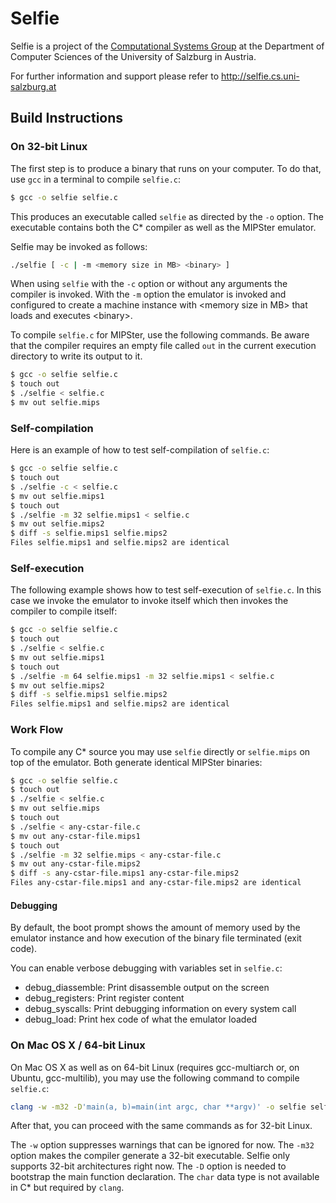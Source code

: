 # Selfie

Selfie is a project of the [Computational Systems Group](http://www.cs.uni-salzburg.at/~ck) at the Department of Computer Sciences of the University of Salzburg in Austria.

For further information and support please refer to http://selfie.cs.uni-salzburg.at

## Build Instructions

### On 32-bit Linux

The first step is to produce a binary that runs on your computer. To do that, use `gcc` in a terminal to compile `selfie.c`:

```bash
$ gcc -o selfie selfie.c
```

This produces an executable called `selfie` as directed by the `-o` option. The executable contains both the C\* compiler as well as the MIPSter emulator.

Selfie may be invoked as follows:

```bash
./selfie [ -c | -m <memory size in MB> <binary> ]
```

When using `selfie` with the `-c` option or without any arguments the compiler is invoked. With the `-m` option the emulator is invoked and configured to create a machine instance with \<memory size in MB\> that loads and executes \<binary\>.

To compile `selfie.c` for MIPSter, use the following commands. Be aware that the compiler requires an empty file called `out` in the current execution directory to write its output to it.

```bash
$ gcc -o selfie selfie.c
$ touch out
$ ./selfie < selfie.c
$ mv out selfie.mips
```

### Self-compilation

Here is an example of how to test self-compilation of `selfie.c`:

```bash
$ gcc -o selfie selfie.c
$ touch out
$ ./selfie -c < selfie.c
$ mv out selfie.mips1
$ touch out
$ ./selfie -m 32 selfie.mips1 < selfie.c
$ mv out selfie.mips2
$ diff -s selfie.mips1 selfie.mips2
Files selfie.mips1 and selfie.mips2 are identical
```

### Self-execution

The following example shows how to test self-execution of `selfie.c`. In this case we invoke the emulator to invoke itself which then invokes the compiler to compile itself:

```bash
$ gcc -o selfie selfie.c
$ touch out
$ ./selfie < selfie.c
$ mv out selfie.mips1
$ touch out
$ ./selfie -m 64 selfie.mips1 -m 32 selfie.mips1 < selfie.c
$ mv out selfie.mips2
$ diff -s selfie.mips1 selfie.mips2
Files selfie.mips1 and selfie.mips2 are identical
```

### Work Flow

To compile any C\* source you may use `selfie` directly or `selfie.mips` on top of the emulator. Both generate identical MIPSter binaries:

```bash
$ gcc -o selfie selfie.c
$ touch out
$ ./selfie < selfie.c
$ mv out selfie.mips
$ touch out
$ ./selfie < any-cstar-file.c
$ mv out any-cstar-file.mips1
$ touch out
$ ./selfie -m 32 selfie.mips < any-cstar-file.c
$ mv out any-cstar-file.mips2
$ diff -s any-cstar-file.mips1 any-cstar-file.mips2
Files any-cstar-file.mips1 and any-cstar-file.mips2 are identical
```

#### Debugging

By default, the boot prompt shows the amount of memory used by the emulator instance and how execution of the binary file terminated (exit code).

You can enable verbose debugging with variables set in `selfie.c`:

 - debug_diassemble: Print disassemble output on the screen
 - debug_registers: Print register content
 - debug_syscalls: Print debugging information on every system call
 - debug_load: Print hex code of what the emulator loaded

### On Mac OS X / 64-bit Linux

On Mac OS X as well as on 64-bit Linux (requires gcc-multiarch or, on Ubuntu, gcc-multilib), you may use the following command to compile `selfie.c`:

```bash
clang -w -m32 -D'main(a, b)=main(int argc, char **argv)' -o selfie selfie.c
```

After that, you can proceed with the same commands as for 32-bit Linux.

The `-w` option suppresses warnings that can be ignored for now. The `-m32` option makes the compiler generate a 32-bit executable. Selfie only supports 32-bit architectures right now. The `-D` option is needed to bootstrap the main function declaration. The `char` data type is not available in C\* but required by `clang`.

